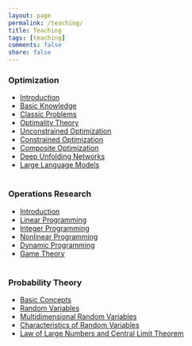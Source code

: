 ```yaml
---
layout: page
permalink: /teaching/
title: Teaching
tags: [teaching]
comments: false
share: false
---
```


### Optimization
- <a href="../teaching/最优化/最优化简介.pdf" class="textlink" target="_blank"> Introduction </a> <br>
- <a href="../teaching/最优化/基础知识.pdf" class="textlink" target="_blank"> Basic Knowledge </a> <br>
- <a href="../teaching/最优化/典型优化问题.pdf" class="textlink" target="_blank"> Classic Problems </a> <br>
- <a href="../teaching/最优化/最优性理论.pdf" class="textlink" target="_blank"> Optimality Theory </a> <br>
- <a href="../teaching/最优化/无约束优化算法.pdf" class="textlink" target="_blank"> Unconstrained Optimization </a> <br>
- <a href="../teaching/最优化/约束优化算法.pdf" class="textlink" target="_blank"> Constrained Optimization </a> <br>
- <a href="../teaching/最优化/复合优化算法.pdf" class="textlink" target="_blank"> Composite Optimization </a> <br>
- <a href="../teaching/最优化/深度展开网络.pdf" class="textlink" target="_blank"> Deep Unfolding Networks </a> <br>
- <a href="../teaching/最优化/大语言模型.pdf" class="textlink" target="_blank"> Large Language Models </a> <br><br>


### Operations Research 
- <a href="../teaching/运筹学/引言.pdf" class="textlink" target="_blank"> Introduction </a> <br>
- <a href="../teaching/运筹学/线性规划.pdf" class="textlink" target="_blank"> Linear Programming </a> <br>
- <a href="../teaching/运筹学/整数规划.pdf" class="textlink" target="_blank"> Integer Programming </a> <br>
- <a href="../teaching/运筹学/非线性规划.pdf" class="textlink" target="_blank"> Nonlinear Programming </a> <br>
- <a href="../teaching/运筹学/动态规划.pdf" class="textlink" target="_blank"> Dynamic Programming </a><br>
- <a href="../teaching/运筹学/对策论.pdf" class="textlink" target="_blank"> Game Theory </a><br><br>


### Probability Theory
- <a href="../teaching/概率论/概率论的基本概念.pdf" class="textlink" target="_blank"> Basic Concepts </a> <br>
- <a href="../teaching/概率论/随机变量及其分布.pdf" class="textlink" target="_blank"> Random Variables </a> <br>
- <a href="../teaching/概率论/多维随机变量及其分布.pdf" class="textlink" target="_blank"> Multidimensional Random Variables </a> <br>
- <a href="../teaching/概率论/随机变量的数字特征.pdf" class="textlink" target="_blank"> Characteristics of Random Variables </a> <br>
- <a href="../teaching/概率论/大数定律及中心极限定理.pdf" class="textlink" target="_blank"> Law of Large Numbers and Central Limit Theorem </a> <br>



